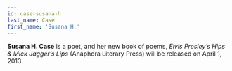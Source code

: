 ```yaml
---
id: case-susana-h
last_name: Case
first_name: 'Susana H.'
---
```

**Susana H. Case** is a poet, and her new book of poems, _Elvis Presley’s Hips & Mick Jagger’s Lips_ (Anaphora Literary Press) will be released on April 1, 2013.